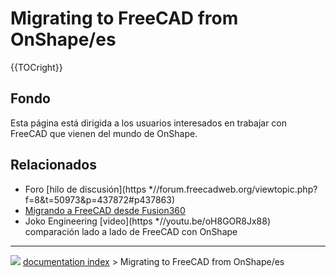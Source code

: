 # Migrating to FreeCAD from OnShape/es
{{TOCright}}

## Fondo

Esta página está dirigida a los usuarios interesados en trabajar con FreeCAD que vienen del mundo de OnShape.

## Relacionados

-   Foro [hilo de discusión](https   *//forum.freecadweb.org/viewtopic.php?f=8&t=50973&p=437872#p437863)
-   [Migrando a FreeCAD desde Fusion360](Migrating_to_FreeCAD_from_Fusion360/es.md)
-   Joko Engineering [video](https   *//youtu.be/oH8GOR8Jx88) comparación lado a lado de FreeCAD con OnShape



---
![](images/Right_arrow.png) [documentation index](../README.md) > Migrating to FreeCAD from OnShape/es
